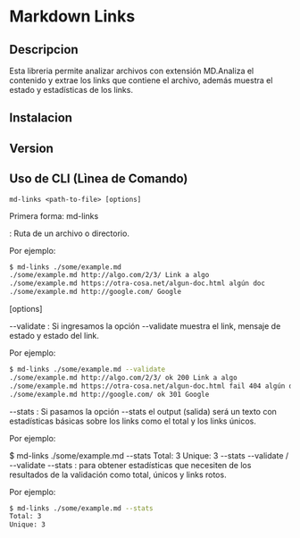 # Markdown Links

## Descripcion

Esta libreria permite analizar archivos con extensión MD.Analiza el contenido y extrae los links que contiene el archivo, además muestra el estado y estadísticas de los links.

## Instalacion

## Version

## Uso de CLI (Lìnea de Comando)

`md-links <path-to-file> [options]`

Primera forma: md-links <path-to-file>

<path-to-file>: Ruta de un archivo o directorio.

Por ejemplo:

```sh
$ md-links ./some/example.md
./some/example.md http://algo.com/2/3/ Link a algo
./some/example.md https://otra-cosa.net/algun-doc.html algún doc
./some/example.md http://google.com/ Google
```

[options]

--validate : Si ingresamos la opción --validate muestra el link, mensaje de estado y estado del link.

Por ejemplo:

```sh
$ md-links ./some/example.md --validate
./some/example.md http://algo.com/2/3/ ok 200 Link a algo
./some/example.md https://otra-cosa.net/algun-doc.html fail 404 algún doc
./some/example.md http://google.com/ ok 301 Google
```

--stats : Si pasamos la opción --stats el output (salida) será un texto con estadísticas básicas sobre los links como el total y los links únicos.

Por ejemplo:

$ md-links ./some/example.md --stats
Total: 3
Unique: 3
--stats --validate / --validate --stats : para obtener estadísticas que necesiten de los resultados de la validación como total, únicos y links rotos.

Por ejemplo:


```sh
$ md-links ./some/example.md --stats
Total: 3
Unique: 3
```